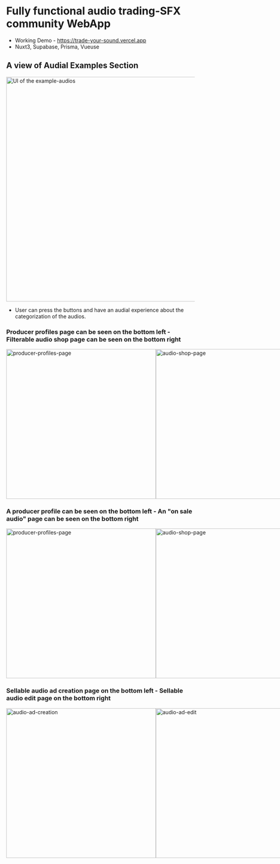 # Fully functional audio trading-SFX community WebApp
 - Working Demo - https://trade-your-sound.vercel.app
 - Nuxt3, Supabase, Prisma, Vueuse

## A view of Audial Examples Section
<img src="https://wjfywtvnvjbposklgxzj.supabase.co/storage/v1/object/public/readme/tys-1.jpg" alt="UI of the example-audios" width="600">

 - User can press the buttons and have an audial experience about the categorization of the audios.

### Producer profiles page can be seen on the bottom left - Filterable audio shop page can be seen on the bottom right
<div style="display:flex; justify-content:space-around;">
 <img src="https://wjfywtvnvjbposklgxzj.supabase.co/storage/v1/object/public/readme/tys-2.jpg" alt="producer-profiles-page" width="400">
 <img src="https://wjfywtvnvjbposklgxzj.supabase.co/storage/v1/object/public/readme/tys-5.jpg" alt="audio-shop-page" width="400">
</div>
 
 ### A producer profile can be seen on the bottom left - An "on sale audio" page can be seen on the bottom right
<div style="display:flex; justify-content:space-around;">
 <img src="https://wjfywtvnvjbposklgxzj.supabase.co/storage/v1/object/public/readme/tys-3.jpg" alt="producer-profiles-page" width="400">
 <img src="https://wjfywtvnvjbposklgxzj.supabase.co/storage/v1/object/public/readme/tys-4.jpg" alt="audio-shop-page" width="400">
</div>

### Sellable audio ad creation page on the bottom left - Sellable audio edit page on the bottom right
<div style="display:flex; justify-content:space-around;">
 <img src="https://wjfywtvnvjbposklgxzj.supabase.co/storage/v1/object/public/readme/tys-6.jpg" alt="audio-ad-creation" width="400">
 <img src="https://wjfywtvnvjbposklgxzj.supabase.co/storage/v1/object/public/readme/tys-7.jpg" alt="audio-ad-edit" width="400">
</div>


